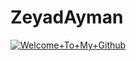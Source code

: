 # ZeyadAyman
[![Welcome+To+My+Github](https://readme-typing-svg.demolab.com/?lines=First+line+of+text;Second+line+of+text)](https://git.io/typing-svg)
